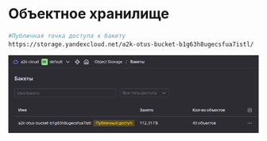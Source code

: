 # Объектное хранилище

```bash
#Публичная точка доступа к бакету
https://storage.yandexcloud.net/a2k-otus-bucket-b1g63h8ugecsfua7istl/
```

![Объектное хранилище в YC](/img/backet.png)